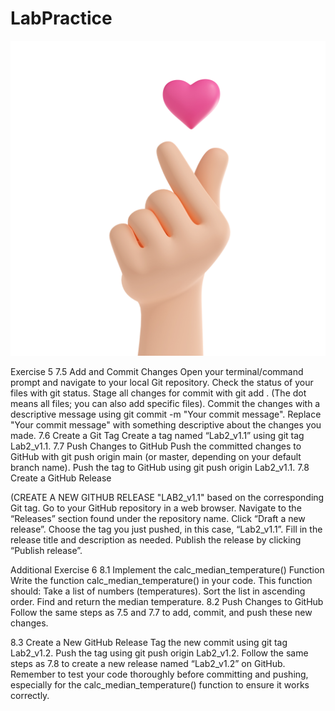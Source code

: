 # LabPractice

![Image PNG Import Git Hub](https://github.com/RonnieThongYH/LabPractice/blob/master/images/3d-render-korean-finger-heart-symbol-i-love-you.png?raw=true)


Exercise 5
7.5 Add and Commit Changes
Open your terminal/command prompt and navigate to your local Git repository.
Check the status of your files with git status.
Stage all changes for commit with git add . (The dot means all files; you can also add specific files).
Commit the changes with a descriptive message using git commit -m "Your commit message". Replace "Your commit message" with something descriptive about the changes you made.
7.6 Create a Git Tag
Create a tag named “Lab2_v1.1” using git tag Lab2_v1.1.
7.7 Push Changes to GitHub
Push the committed changes to GitHub with git push origin main (or master, depending on your default branch name).
Push the tag to GitHub using git push origin Lab2_v1.1.
7.8 Create a GitHub Release

(CREATE A NEW GITHUB RELEASE "LAB2_v1.1" based on the corresponding Git tag.
Go to your GitHub repository in a web browser.
Navigate to the “Releases” section found under the repository name.
Click “Draft a new release”.
Choose the tag you just pushed, in this case, “Lab2_v1.1”.
Fill in the release title and description as needed.
Publish the release by clicking “Publish release”.

Additional Exercise 6
8.1 Implement the calc_median_temperature() Function
Write the function calc_median_temperature() in your code. This function should:
Take a list of numbers (temperatures).
Sort the list in ascending order.
Find and return the median temperature.
8.2 Push Changes to GitHub
Follow the same steps as 7.5 and 7.7 to add, commit, and push these new changes.

8.3 Create a New GitHub Release
Tag the new commit using git tag Lab2_v1.2.
Push the tag using git push origin Lab2_v1.2.
Follow the same steps as 7.8 to create a new release named “Lab2_v1.2” on GitHub.
Remember to test your code thoroughly before committing and pushing, especially for the calc_median_temperature() function to ensure it works correctly.

